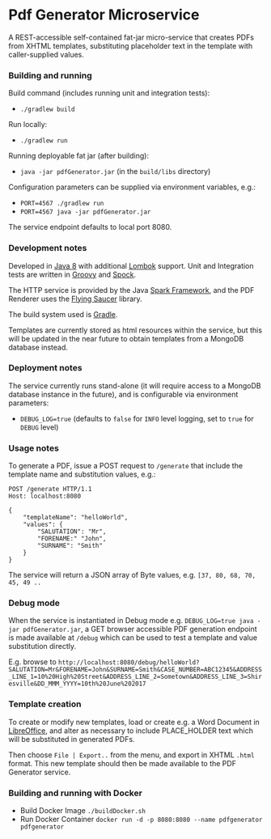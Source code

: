 # Pdf Generator Microservice

A REST-accessible self-contained fat-jar micro-service that creates PDFs from XHTML templates, substituting placeholder text in the template with caller-supplied values.

### Building and running

Build command (includes running unit and integration tests):

- `./gradlew build`

Run locally:

- `./gradlew run`

Running deployable fat jar (after building):

- `java -jar pdfGenerator.jar` (in the `build/libs` directory)

Configuration parameters can be supplied via environment variables, e.g.:

- `PORT=4567 ./gradlew run`
- `PORT=4567 java -jar pdfGenerator.jar`

The service endpoint defaults to local port 8080.

### Development notes

Developed in [Java 8](http://www.oracle.com/technetwork/java/javase/8-whats-new-2157071.html) with additional [Lombok](https://projectlombok.org/features/all) support. Unit and Integration tests are written in [Groovy](http://groovy-lang.org/documentation.html) and [Spock](http://spockframework.org/spock/docs/1.1/spock_primer.html).

The HTTP service is provided by the Java [Spark Framework](http://sparkjava.com/documentation), and the PDF Renderer uses the [Flying Saucer](https://github.com/flyingsaucerproject/flyingsaucer/blob/master/README.md) library.

The build system used is [Gradle](https://docs.gradle.org/3.5/userguide/userguide.html).

Templates are currently stored as html resources within the service, but this will be updated in the near future to obtain templates from a MongoDB database instead.

### Deployment notes

The service currently runs stand-alone (it will require access to a MongoDB database instance in the future), and is configurable via environment parameters:

- `DEBUG_LOG=true` (defaults to `false` for `INFO` level logging, set to `true` for `DEBUG` level)

### Usage notes

To generate a PDF, issue a POST request to `/generate` that include the template name and substitution values, e.g.:

```
POST /generate HTTP/1.1
Host: localhost:8080

{
	"templateName": "helloWorld",
	"values": {
		"SALUTATION": "Mr",
		"FORENAME:" "John",
		"SURNAME": "Smith"
	}
}
```

The service will return a JSON array of Byte values, e.g. `[37, 80, 68, 70, 45, 49 ..`

### Debug mode

When the service is instantiated in Debug mode e.g. `DEBUG_LOG=true java -jar pdfGenerator.jar`, a GET browser accessible PDF generation endpoint is made available at `/debug` which can be used to test a template and value substitution directly.

E.g. browse to `http://localhost:8080/debug/helloWorld?SALUTATION=Mr&FORENAME=John&SURNAME=Smith&CASE_NUMBER=ABC12345&ADDRESS_LINE_1=10%20High%20Street&ADDRESS_LINE_2=Sometown&ADDRESS_LINE_3=Shiresville&DD_MMM_YYYY=10th%20June%202017`

### Template creation

To create or modify new templates, load or create e.g. a Word Document in [LibreOffice](https://www.libreoffice.org/), and alter as necessary to include PLACE_HOLDER text which will be substituted in generated PDFs.

Then choose `File | Export..` from the menu, and export in XHTML `.html` format. This new template should then be made available to the PDF Generator service.

### Building and running with Docker

- Build Docker Image `./buildDocker.sh`
- Run Docker Container `docker run -d -p 8080:8080 --name pdfgenerator pdfgenerator`
